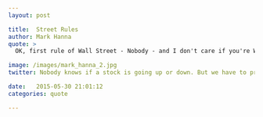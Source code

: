 ```yaml
---
layout: post

title:  Street Rules
author: Mark Hanna
quote: >
  OK, first rule of Wall Street - Nobody - and I don't care if you're Warren Buffett or Jimmy Buffett - nobody knows if a stock is going up, down or f-ing sideways, least of all stockbrokers. But we have to pretend we know.

image: /images/mark_hanna_2.jpg
twitter: Nobody knows if a stock is going up or down. But we have to pretend to. Mark Hanna http://quotes.stockflare.com/

date:   2015-05-30 21:01:12
categories: quote

---
```


